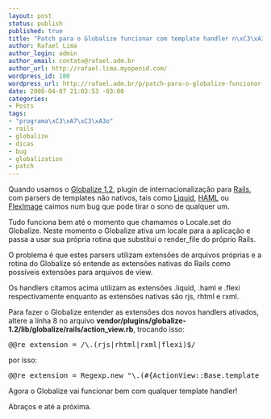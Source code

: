 ```yaml
--- 
layout: post
status: publish
published: true
title: "Patch para o Globalize funcionar com template handler n\xC3\xA3o nativo"
author: Rafael Lima
author_login: admin
author_email: contato@rafael.adm.br
author_url: http://rafael.lima.myopenid.com/
wordpress_id: 180
wordpress_url: http://rafael.adm.br/p/patch-para-o-globalize-funcionar-com-template-handler-nao-nativo/
date: 2008-04-07 21:03:53 -03:00
categories: 
- Posts
tags: 
- "programa\xC3\xA7\xC3\xA3o"
- rails
- globalize
- dicas
- bug
- globalization
- patch
---
```

Quando usamos o <a href="http://www.globalize-rails.org">Globalize 1.2</a>, plugin de internacionalização para <a href="http://rubyonrails.com">Rails</a>, com parsers de templates não nativos, tais como <a href="http://www.liquidmarkup.org/">Liquid</a>, <a href="http://haml.hamptoncatlin.com/">HAML</a> ou <a href="http://github.com/Squeegy/fleximage/wikis">FlexImage</a> caimos num bug que pode tirar o sono de qualquer um.

Tudo funciona bem até o momento que chamamos o Locale.set do Globalize. Neste momento o Globalize ativa um locale para a aplicação e passa a usar sua própria rotina que substitui o render_file do próprio Rails.

O problema é que estes parsers utilizam extensões de arquivos próprias e a rotina do Globalize só entende as extensões nativas do Rails como possíveis extensões para arquivos de view.

Os handlers citamos acima utilizam as extensões .liquid, .haml e .flexi respectivamente enquanto as extensões nativas são rjs, rhtml e rxml.

Para fazer o Globalize entender as extensões dos novos handlers ativados, altere a linha 8 no arquivo <strong>vendor/plugins/globalize-1.2/lib/globalize/rails/action_view.rb</strong>, trocando isso:
<pre lang="ruby">@@re_extension = /\.(rjs|rhtml|rxml|flexi)$/</pre>
por isso:
<pre lang="ruby">@@re_extension = Regexp.new "\.(#{ActionView::Base.template_handler_extensions.join("|")})$"</pre>
Agora o Globalize vai funcionar bem com qualquer template handler!

Abraços e até a próxima.
